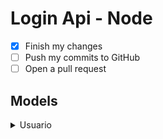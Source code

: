 # Login Api - Node

- [x] Finish my changes
- [ ] Push my commits to GitHub
- [ ] Open a pull request

## Models
<details>
<summary>Usuario</summary><br>
```javascript
{
  nome: "Name Example"
}
```
</details>

